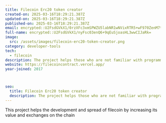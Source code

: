 ```yaml
---
title: Filecoin Erc20 token creator
created-on: 2025-03-16T18:29:21.387Z
updated-on: 2025-03-16T18:29:21.387Z
published-on: 2025-03-16T18:29:21.387Z
email: encrypted::U2FsdGVkX1/0rzXFc3xmSPWZU5labNR1wNVixRTR5+wF970ZenM7tBk3C12CBGL7
full-name: encrypted::U2FsdGVkX1/nyFsc03enQ6+9qEuSjoasHL3wwCIJaRk=
image:
  src: /assets/images/filecoin-erc20-token-creator.png
category: developer-tools
tech:
  - filecoin
description: The project helps those who are not familiar with programming to create memecoins and tokens on filecoin
website: https://filecoincontract.vercel.app/
year-joined: 2017



seo:
  title: Filecoin Erc20 token creator
  description: The project helps those who are not familiar with programming to create memecoins and tokens on filecoin
---
```


This project helps the development and spread of filecoin by increasing its value and exchanges on the chain
